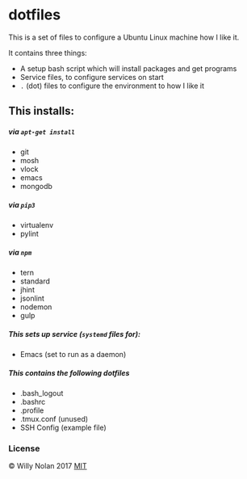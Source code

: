 # dotfiles
This is a set of files to configure a Ubuntu Linux machine how I like it.

It contains three things:

- A setup bash script which will install packages and get programs
- Service files, to configure services on start
- `.` (dot) files to configure the environment to how I like it

## This installs:
##### via `apt-get install`
- git
- mosh
- vlock
- emacs
- mongodb

##### via `pip3`
-	virtualenv
-	pylint

##### via `npm`
- tern
- standard
- jhint
- jsonlint
- nodemon
- gulp

##### This sets up service (`systemd` files for):
- Emacs (set to run as a daemon)

##### This contains the following dotfiles
- .bash_logout
- .bashrc
- .profile
- .tmux.conf (unused)
- SSH Config (example file)

### License
:copyright: Willy Nolan 2017 
[MIT](http://en.wikipedia.org/wiki/MIT_License)
